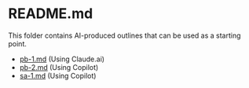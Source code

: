 # README.md

This folder contains AI-produced outlines that can be used as a starting point. 

- [pb-1.md](pb-1.md) (Using Claude.ai)
- [pb-2.md](pb-2.md) (Using Copilot)
- [sa-1.md](sa-1.md) (Using Copilot)